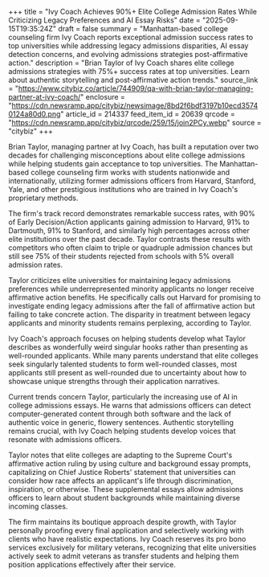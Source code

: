 +++
title = "Ivy Coach Achieves 90%+ Elite College Admission Rates While Criticizing Legacy Preferences and AI Essay Risks"
date = "2025-09-15T19:35:24Z"
draft = false
summary = "Manhattan-based college counseling firm Ivy Coach reports exceptional admission success rates to top universities while addressing legacy admissions disparities, AI essay detection concerns, and evolving admissions strategies post-affirmative action."
description = "Brian Taylor of Ivy Coach shares elite college admissions strategies with 75%+ success rates at top universities. Learn about authentic storytelling and post-affirmative action trends."
source_link = "https://www.citybiz.co/article/744909/qa-with-brian-taylor-managing-partner-at-ivy-coach/"
enclosure = "https://cdn.newsramp.app/citybiz/newsimage/8bd2f6bdf3197b10ecd35740124a80d0.png"
article_id = 214337
feed_item_id = 20639
qrcode = "https://cdn.newsramp.app/citybiz/qrcode/259/15/join2PCy.webp"
source = "citybiz"
+++

<p>Brian Taylor, managing partner at Ivy Coach, has built a reputation over two decades for challenging misconceptions about elite college admissions while helping students gain acceptance to top universities. The Manhattan-based college counseling firm works with students nationwide and internationally, utilizing former admissions officers from Harvard, Stanford, Yale, and other prestigious institutions who are trained in Ivy Coach's proprietary methods.</p><p>The firm's track record demonstrates remarkable success rates, with 90% of Early Decision/Action applicants gaining admission to Harvard, 91% to Dartmouth, 91% to Stanford, and similarly high percentages across other elite institutions over the past decade. Taylor contrasts these results with competitors who often claim to triple or quadruple admission chances but still see 75% of their students rejected from schools with 5% overall admission rates.</p><p>Taylor criticizes elite universities for maintaining legacy admissions preferences while underrepresented minority applicants no longer receive affirmative action benefits. He specifically calls out Harvard for promising to investigate ending legacy admissions after the fall of affirmative action but failing to take concrete action. The disparity in treatment between legacy applicants and minority students remains perplexing, according to Taylor.</p><p>Ivy Coach's approach focuses on helping students develop what Taylor describes as wonderfully weird singular hooks rather than presenting as well-rounded applicants. While many parents understand that elite colleges seek singularly talented students to form well-rounded classes, most applicants still present as well-rounded due to uncertainty about how to showcase unique strengths through their application narratives.</p><p>Current trends concern Taylor, particularly the increasing use of AI in college admissions essays. He warns that admissions officers can detect computer-generated content through both software and the lack of authentic voice in generic, flowery sentences. Authentic storytelling remains crucial, with Ivy Coach helping students develop voices that resonate with admissions officers.</p><p>Taylor notes that elite colleges are adapting to the Supreme Court's affirmative action ruling by using culture and background essay prompts, capitalizing on Chief Justice Roberts' statement that universities can consider how race affects an applicant's life through discrimination, inspiration, or otherwise. These supplemental essays allow admissions officers to learn about student backgrounds while maintaining diverse incoming classes.</p><p>The firm maintains its boutique approach despite growth, with Taylor personally proofing every final application and selectively working with clients who have realistic expectations. Ivy Coach reserves its pro bono services exclusively for military veterans, recognizing that elite universities actively seek to admit veterans as transfer students and helping them position applications effectively after their service.</p>